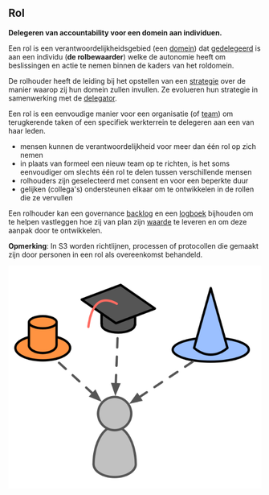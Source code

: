 ## Rol

**Delegeren van accountability voor een domein aan individuen.**

Een rol is een verantwoordelijkheidsgebied (een [domein](glossary:domain)) dat [gedelegeerd](glossary:delegation) is aan een individu (**de rolbewaarder**) welke de autonomie heeft om beslissingen en actie te nemen binnen de kaders van het roldomein.

De rolhouder heeft de leiding bij het opstellen van een [strategie](glossary:strategy) over de manier waarop zij hun domein zullen invullen. Ze evolueren hun strategie in samenwerking met de [delegator](glossary:delegator).

Een rol is een eenvoudige manier voor een organisatie (of [team](glossary:team)) om terugkerende taken of een specifiek werkterrein te delegeren aan een van haar leden.

- mensen kunnen de verantwoordelijkheid voor meer dan één rol op zich nemen
- in plaats van formeel een nieuw team op te richten, is het soms eenvoudiger om slechts één rol te delen tussen verschillende mensen
- rolhouders zijn geselecteerd met consent en voor een beperkte duur
- gelijken (collega's) ondersteunen elkaar om te ontwikkelen in de rollen die ze vervullen

Een rolhouder kan een governance [backlog](glossary:backlog) en een [logboek](glossary:logbook) bijhouden om te helpen vastleggen hoe zij van plan zijn [waarde](glossary:value) te leveren en om deze aanpak door te ontwikkelen.

**Opmerking**: In S3 worden richtlijnen, processen of protocollen die gemaakt zijn door personen in een rol als overeenkomst behandeld.

![Mensen kunnen de verantwoordelijkheid voor meer dan één rol op zich nemen](img/illustrations/roles.png)
